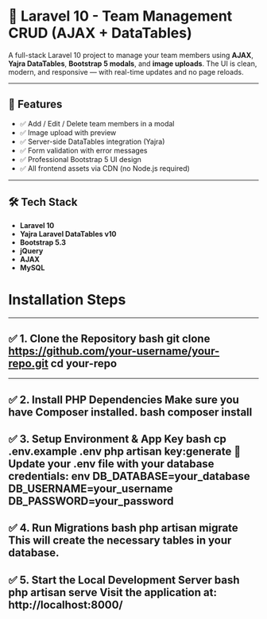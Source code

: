 # 👥 Laravel 10 - Team Management CRUD (AJAX + DataTables)

A full-stack Laravel 10 project to manage your team members using **AJAX**, **Yajra DataTables**, **Bootstrap 5 modals**, and **image uploads**. The UI is clean, modern, and responsive — with real-time updates and no page reloads.

---

## 🚀 Features

- ✅ Add / Edit / Delete team members in a modal
- ✅ Image upload with preview
- ✅ Server-side DataTables integration (Yajra)
- ✅ Form validation with error messages
- ✅ Professional Bootstrap 5 UI design
- ✅ All frontend assets via CDN (no Node.js required)

---

## 🛠️ Tech Stack

- **Laravel 10**
- **Yajra Laravel DataTables v10**
- **Bootstrap 5.3**
- **jQuery**
- **AJAX**
- **MySQL**


Installation Steps
=
---
✅ 1. Clone the Repository
bash
git clone https://github.com/your-username/your-repo.git
cd your-repo
---

---
✅ 2. Install PHP Dependencies
Make sure you have Composer installed.
bash
composer install
---

✅ 3. Setup Environment & App Key
bash
cp .env.example .env
php artisan key:generate
🔧 Update your .env file with your database credentials:
env
DB_DATABASE=your_database
DB_USERNAME=your_username
DB_PASSWORD=your_password
---

✅ 4. Run Migrations
bash
php artisan migrate
This will create the necessary tables in your database.
---

✅ 5. Start the Local Development Server
bash
php artisan serve
Visit the application at: http://localhost:8000/
---

